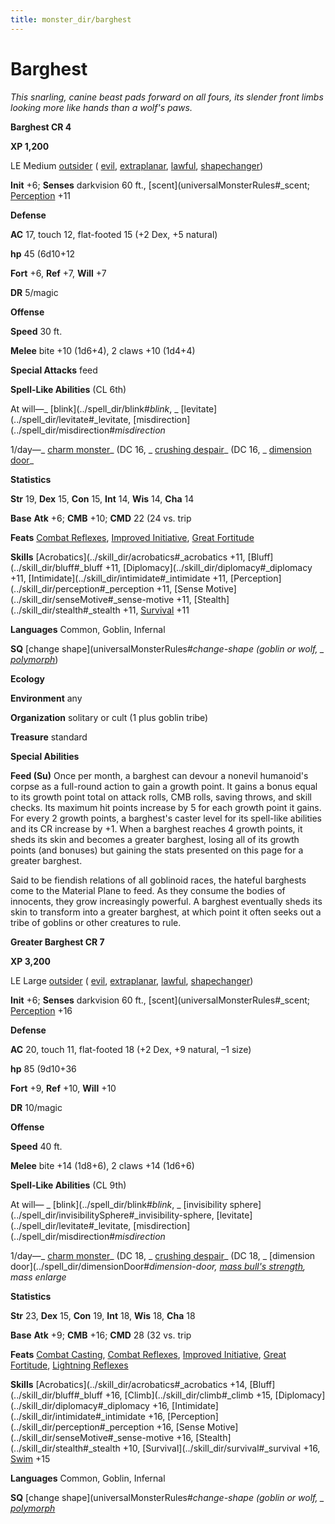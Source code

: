 ```yaml
---
title: monster_dir/barghest
---
```

# Barghest

_This snarling, canine beast pads forward on all fours, its slender front limbs looking more like hands than a wolf's paws._

**Barghest CR 4**

**XP 1,200**

LE Medium [outsider](creatureTypes#_outsider) ( [evil](creatureTypes#_evil-subtype), [extraplanar](creatureTypes#_extraplanar-subtype), [lawful](creatureTypes#_lawful-subtype), [shapechanger](creatureTypes#_shapechanger-subtype))

**Init** +6; **Senses** darkvision 60 ft., [scent](universalMonsterRules#_scent; [Perception](../skill_dir/perception#_perception) +11

**Defense**

**AC** 17, touch 12, flat-footed 15 (+2 Dex, +5 natural)

**hp** 45 (6d10+12

**Fort** +6, **Ref** +7, **Will** +7

**DR** 5/magic

**Offense**

**Speed** 30 ft.

**Melee** bite +10 (1d6+4), 2 claws +10 (1d4+4)

**Special Attacks** feed

**Spell-Like Abilities** (CL 6th)

At will—_ [blink](../spell_dir/blink#_blink_, _ [levitate](../spell_dir/levitate#_levitate, [misdirection](../spell_dir/misdirection#_misdirection_

1/day—_ [charm monster](../spell_dir/charmMonster#_charm-monster)_ (DC 16, _ [crushing despair](../spell_dir/crushingDespair#_crushing-despair)_ (DC 16, _ [dimension door](../spell_dir/dimensionDoor#_dimension-door)_

**Statistics**

**Str** 19, **Dex** 15, **Con** 15, **Int** 14, **Wis** 14, **Cha** 14

**Base**  **Atk** +6; **CMB** +10; **CMD** 22 (24 vs. trip

**Feats** [Combat Reflexes](../feats#_combat-reflexes), [Improved Initiative](../feats#_improved-initiative), [Great Fortitude](../feats#_great-fortitude)

**Skills** [Acrobatics](../skill_dir/acrobatics#_acrobatics +11, [Bluff](../skill_dir/bluff#_bluff +11, [Diplomacy](../skill_dir/diplomacy#_diplomacy +11, [Intimidate](../skill_dir/intimidate#_intimidate +11, [Perception](../skill_dir/perception#_perception +11, [Sense Motive](../skill_dir/senseMotive#_sense-motive +11, [Stealth](../skill_dir/stealth#_stealth +11, [Survival](../skill_dir/survival#_survival) +11

**Languages** Common, Goblin, Infernal

**SQ** [change shape](universalMonsterRules#_change-shape (goblin or wolf, _ [polymorph](../spell_dir/polymorph#_polymorph)_)

**Ecology**

**Environment** any

**Organization** solitary or cult (1 plus goblin tribe)

**Treasure** standard

**Special Abilities**

**Feed (Su)** Once per month, a barghest can devour a nonevil humanoid's corpse as a full-round action to gain a growth point. It gains a bonus equal to its growth point total on attack rolls, CMB rolls, saving throws, and skill checks. Its maximum hit points increase by 5 for each growth point it gains. For every 2 growth points, a barghest's caster level for its spell-like abilities and its CR increase by +1. When a barghest reaches 4 growth points, it sheds its skin and becomes a greater barghest, losing all of its growth points (and bonuses) but gaining the stats presented on this page for a greater barghest.

Said to be fiendish relations of all goblinoid races, the hateful barghests come to the Material Plane to feed. As they consume the bodies of innocents, they grow increasingly powerful. A barghest eventually sheds its skin to transform into a greater barghest, at which point it often seeks out a tribe of goblins or other creatures to rule.

**Greater Barghest CR 7**

**XP 3,200**

LE Large [outsider](creatureTypes#_outsider) ( [evil](creatureTypes#_evil-subtype), [extraplanar](creatureTypes#_extraplanar-subtype), [lawful](creatureTypes#_lawful-subtype), [shapechanger](creatureTypes#_shapechanger-subtype))

**Init** +6; **Senses** darkvision 60 ft., [scent](universalMonsterRules#_scent; [Perception](../skill_dir/perception#_perception) +16

**Defense**

**AC** 20, touch 11, flat-footed 18 (+2 Dex, +9 natural, –1 size)

**hp** 85 (9d10+36

**Fort** +9, **Ref** +10, **Will** +10

**DR** 10/magic

**Offense**

**Speed** 40 ft.

**Melee** bite +14 (1d8+6), 2 claws +14 (1d6+6)

**Spell-Like Abilities** (CL 9th)

At will— _ [blink](../spell_dir/blink#_blink_, _ [invisibility sphere](../spell_dir/invisibilitySphere#_invisibility-sphere, [levitate](../spell_dir/levitate#_levitate, [misdirection](../spell_dir/misdirection#_misdirection_

1/day—_ [charm monster](../spell_dir/charmMonster#_charm-monster)_ (DC 18, _ [crushing despair](../spell_dir/crushingDespair#_crushing-despair)_ (DC 18, _ [dimension door](../spell_dir/dimensionDoor#_dimension-door, [mass bull's strength](../spell_dir/bullSStrength#_bull-s-strength-mass), mass enlarge_

**Statistics**

**Str** 23, **Dex** 15, **Con** 19, **Int** 18, **Wis** 18, **Cha** 18

**Base**  **Atk** +9; **CMB** +16; **CMD** 28 (32 vs. trip

**Feats** [Combat Casting](../feats#_combat-casting), [Combat Reflexes](../feats#_combat-reflexes), [Improved Initiative](../feats#_improved-initiative), [Great Fortitude](../feats#_great-fortitude), [Lightning Reflexes](../feats#_lightning-reflexes)

**Skills** [Acrobatics](../skill_dir/acrobatics#_acrobatics +14, [Bluff](../skill_dir/bluff#_bluff +16, [Climb](../skill_dir/climb#_climb +15, [Diplomacy](../skill_dir/diplomacy#_diplomacy +16, [Intimidate](../skill_dir/intimidate#_intimidate +16, [Perception](../skill_dir/perception#_perception +16, [Sense Motive](../skill_dir/senseMotive#_sense-motive +16, [Stealth](../skill_dir/stealth#_stealth +10, [Survival](../skill_dir/survival#_survival +16, [Swim](../skill_dir/swim#_swim) +15

**Languages** Common, Goblin, Infernal

**SQ** [change shape](universalMonsterRules#_change-shape (goblin or wolf, _ [polymorph](../spell_dir/polymorph#_polymorph)_


